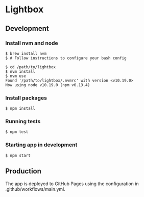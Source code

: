 # Lightbox

## Development

### Install nvm and node

```
$ brew install nvm
$ # Follow instructions to configure your bash config

$ cd /path/to/lightbox
$ nvm install
$ nvm use
Found '/path/to/lightbox/.nvmrc' with version <v10.19.0>
Now using node v10.19.0 (npm v6.13.4)
```

### Install packages

```
$ npm install
```

### Running tests

```
$ npm test
```

### Starting app in development

```
$ npm start
```

## Production

The app is deployed to GitHub Pages using the configuration in .github/workflows/main.yml.
